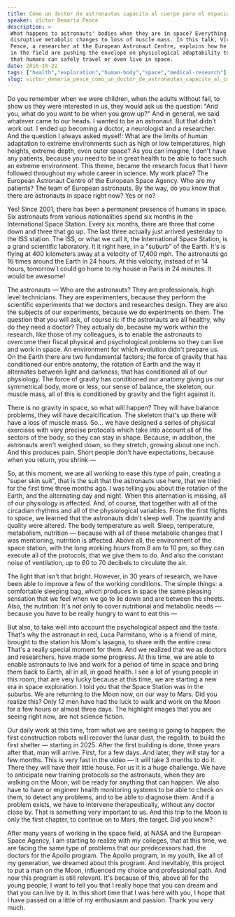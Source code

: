```yaml
---
title: Cómo un doctor de astronautas capacita al cuerpo para el espacio
speaker: Víctor Demaría Pesce
description: >-
 What happens to astronauts' bodies when they are in space? Everything from
 disruptive metabolic changes to loss of muscle mass. In this talk, Víctor Demaría
 Pesce, a researcher at the European Astronaut Centre, explains how he and others
 in the field are pushing the envelope on physiological adaptability to ensure
 that humans can safely travel or even live in space.
date: 2016-10-22
tags: ["health","exploration","human-body","space","medical-research"]
slug: victor_demaria_pesce_como_un_doctor_de_astronautas_capacita_al_cuerpo_para_el_espacio
---
```


Do you remember when we were children, when the adults without fail, to show us they were
interested in us, they would ask us the question: "And you, what do you want to be when
you grow up?" And in general, we said whatever came to our heads. I wanted to be an
astronaut. But that didn't work out. I ended up becoming a doctor, a neurologist and a
researcher. And the question I always asked myself: What are the limits of human
adaptation to extreme environments such as high or low temperatures, high heights, extreme
depth, even outer space? As you can imagine, I don't have any patients, because you need
to be in great health to be able to face such an extreme environment. This theme, became
the research focus that I have followed throughout my whole career in science. My work
place? The European Astronaut Centre of the European Space Agency. Who are my patients? 
The team of European astronauts. By the way, do you know that there are astronauts in
space right now? Yes or no?

Yes! Since 2001, there has been a permanent presence of humans in space. Six astronauts
from various nationalities spend six months in the International Space Station. Every six
months, there are three that come down and three that go up. The last three actually just
arrived yesterday to the ISS station. The ISS, or what we call it, the International
Space Station, is a grand scientific laboratory. It it right here, in a "suburb" of the
Earth. It's is flying at 400 kilometers away at a velocity of 17,400 mph. The astronauts
go 16 times around the Earth in 24 hours. At this velocity, instead of in 14 hours,
tomorrow I could go home to my house in Paris in 24 minutes. It would be awesome!

The astronauts — Who are the astronauts? They are professionals, high level technicians.
They are experimenters, because they perform the scientific experiments that we doctors
and researches design. They are also the subjects of our experiments, because we do
experiments on them. The question that you will ask, of course is: if the astronauts are
all healthy, why do they need a doctor? They actually do, because my work within the
research, like those of my colleagues, is to enable the astronauts to overcome their
fiscal physical and psychological problems so they can live and work in space. An
environment for which evolution didn't prepare us. On the Earth there are two
fundamental factors; the force of gravity that has conditioned our entire anatomy, the
rotation of Earth and the way it alternates between light and darkness, that has
conditioned all of our physiology. The force of gravity has conditioned our anatomy
giving us our symmetrical body, more or less, our sense of balance, the skeleton, our
muscle mass, all of this is conditioned by gravity and the fight against
it.

There is no gravity in space, so what will happen? They will have balance problems, they
will have decalcification. The skeleton that's up there will have a loss of muscle mass.
So... we have designed a series of physical exercises with very precise protocols which
take into account all of the sectors of the body, so they can stay in shape. Because, in
addition, the astronauts aren't weighed down, so they stretch, growing about one inch. And
this produces pain. Short people don't have expectations, because when you return, you
shrink — 

So, at this moment, we are all working to ease this type of pain, creating a "super skin
suit", that is the suit that the astronauts use here, that we tried for the first time 
three months ago. I was telling you about the rotation of the Earth, and the alternating
day and night. When this alternation is missing, all of our physiology is affected. And,
of course, that together with all of the circadian rhythms and all of the physiological
variables. From the first flights to space, we learned that the astronauts didn't sleep
well. The quantity and quality were altered. The body temperature as well. Sleep,
temperature, metabolism, nutrition — because with all of these metabolic changes that I
was mentioning, nutrition is affected. Above all, the environment of the space station,
with the long working hours from 8 am to 10 pm, so they can execute all of the protocols,
that we give them to do. And also the constant noise of ventilation, up to 60 to 70
decibels to circulate the air.

The light that isn't that bright. However, in 30 years of research, we have been able to
improve a few of the working conditions. The simple things: a comfortable sleeping bag,
which produces in space the same pleasing sensation that we feel when we go to lie down
and are between the sheets. Also, the nutrition: It's not only to cover nutritional and
metabolic needs — because you have to be really hungry to want to eat this —

But also, to take well into account the psychological aspect and the taste. That's why the
astronaut in red, Luca Parmitano, who is a friend of mine, brought to the station his
Mom's lasagna, to share with the entire crew. That's a really special moment for them. And
we realized that we as doctors and researchers, have made some progress. At this time, we
are able to enable astronauts to live and work for a period of time in space and bring
them back to Earth, all in all, in good health. I see a lot of young people in this room,
that are very lucky because at this time, we are starting a new era in space exploration.
I told you that the Space Station was in the suburbs. We are returning to the Moon now, 
on our way to Mars. Did you realize this? Only 12 men have had the luck to walk and work
on the Moon for a few hours or almost three days. The highlight images that you are seeing
right now, are not science fiction.

Our daily work at this time, from what we are seeing is going to happen: the first
construction robots will recover the lunar dust, the regolith, to build the first shelter
— starting in 2025. After the first building is done, three years after that, man will
arrive. First, for a few days. And later, they will stay for a few months. This is very
fast in the video — it will take 3 months to do it. There they will have their little
house. For us it is a huge challenge. We have to anticipate new training protocols so the
astronauts, when they are walking on the Moon, will be ready for anything that can
happen. We also have to have or engineer health monitoring systems to be able to check on
them, to detect any problems, and to be able to diagnose them. And if a problem exists,
we have to intervene therapeutically, without any doctor close by. That is something very
important to us. And this trip to the Moon is only the first chapter, to continue on to
Mars, the target. Did you know?

After many years of working in the space field, at NASA and the European Space Agency, I
am starting to realize with my colleges, that at this time, we are facing the same type of
problems that our predecessors had, the doctors for the Apollo program. The Apollo
program, in my youth, like all of my generation, we dreamed about this program. And
inevitably, this project to put a man on the Moon, influenced my choice and professional
path. And now this program is still relevant. It's because of this, above all for the
young people, I want to tell you that I really hope that you can dream and that you can
live by it. In this short time that I was here with you, I hope that I have passed on a
little of my enthusiasm and passion. Thank you very much. 

<!--
ad_duration=0
event="TEDxRiodelaPlata"
external_start_time=0
intro_duration=0
is_subtitle_required="False"
is_talk_featured="False"
language="en"
language_swap="False"
native_language="en"
number_of_related_talks=6
number_of_speakers=1
number_of_subtitled_videos=0
number_of_tags=5
number_of_talk_download_languages=3
number_of_talk_more_resources=0
number_of_talk_recommendations=0
number_of_talks_take_actions=0
post_ad_duration=0
published_timestamp="2019-03-26 15:33:35"
recording_date="2016-10-22"
speaker_description="Doctor, dedicated to scientific research at the European Space Agency"
speaker_is_published=0
speaker_name="Víctor Demaría Pesce"
talk_name="Cómo un doctor de astronautas capacita al cuerpo para el espacio"
talks_tags=["health","exploration","human-body","space","medical-research"]
url_photo_talk="https://s3.amazonaws.com/talkstar-photos/uploads/b432caf7-8465-4861-90c7-2fd7c62492d5/Victor+Pesce+.001.jpeg"
url_webpage="https://www.ted.com/talks/victor_demaria_pesce_como_un_doctor_de_astronautas_capacita_al_cuerpo_para_el_espacio"
video_type_name="TEDx Talk"
-->